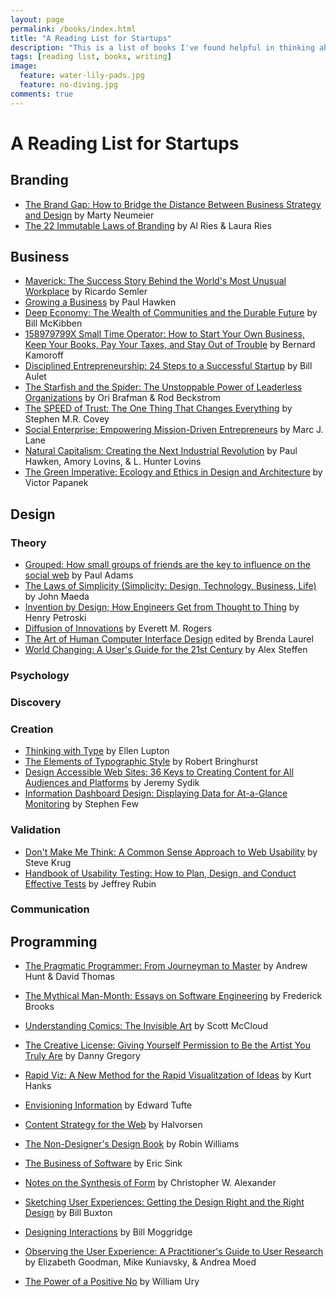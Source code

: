 ```yaml
---
layout: page
permalink: /books/index.html
title: "A Reading List for Startups"
description: "This is a list of books I've found helpful in thinking about how to make a software business."
tags: [reading list, books, writing]
image:
  feature: water-lily-pads.jpg
  feature: no-diving.jpg
comments: true  
---
```



# A Reading List for Startups

## Branding

- [The Brand Gap: How to Bridge the Distance Between Business Strategy and Design](http://www.amazon.com/gp/product/0321348109/ref=as_li_qf_sp_asin_il_tl?ie=UTF8&camp=1789&creative=9325&creativeASIN=0321348109&linkCode=as2&tag=jaskunspersit-20) by Marty Neumeier
- [The 22 Immutable Laws of Branding](http://www.amazon.com/gp/product/0060007737/ref=as_li_qf_sp_asin_il_tl?ie=UTF8&camp=1789&creative=9325&creativeASIN=0060007737&linkCode=as2&tag=jaskunspersit-20) by Al Ries &amp; Laura Ries

## Business

- [Maverick: The Success Story Behind the World's Most Unusual Workplace](http://www.amazon.com/gp/product/0446670553/ref=as_li_tf_tl?ie=UTF8&camp=1789&creative=9325&creativeASIN=0446670553&linkCode=as2&tag=jaskunspersit-20) by Ricardo Semler
- [Growing a Business](http://www.amazon.com/gp/product/0671671642/ref=as_li_qf_sp_asin_il_tl?ie=UTF8&camp=1789&creative=9325&creativeASIN=0671671642&linkCode=as2&tag=jaskunspersit-20) by Paul Hawken
- [Deep Economy: The Wealth of Communities and the Durable Future](http://www.amazon.com/gp/product/0805087222/ref=as_li_qf_sp_asin_il_tl?ie=UTF8&camp=1789&creative=9325&creativeASIN=0805087222&linkCode=as2&tag=jaskunspersit-20) by Bill McKibben
- [158979799X	 Small Time Operator: How to Start Your Own Business, Keep Your Books, Pay Your Taxes, and Stay Out of Trouble](http://www.amazon.com/gp/product/158979799X/ref=as_li_qf_sp_asin_il_tl?ie=UTF8&camp=1789&creative=9325&creativeASIN=158979799X&linkCode=as2&tag=jaskunspersit-20) by Bernard Kamoroff
- [Disciplined Entrepreneurship: 24 Steps to a Successful Startup](http://www.amazon.com/gp/product/1118692284/ref=as_li_qf_sp_asin_il_tl?ie=UTF8&camp=1789&creative=9325&creativeASIN=1118692284&linkCode=as2&tag=jaskunspersit-20) by Bill Aulet
- [The Starfish and the Spider: The Unstoppable Power of Leaderless Organizations](http://www.amazon.com/gp/product/1591841836/ref=as_li_qf_sp_asin_il_tl?ie=UTF8&camp=1789&creative=9325&creativeASIN=1591841836&linkCode=as2&tag=jaskunspersit-20) by Ori Brafman &amp; Rod Beckstrom
- [The SPEED of Trust: The One Thing That Changes Everything](http://www.amazon.com/gp/product/1416549005/ref=as_li_qf_sp_asin_il_tl?ie=UTF8&camp=1789&creative=9325&creativeASIN=1416549005&linkCode=as2&tag=jaskunspersit-20) by Stephen M.R. Covey
- [Social Enterprise: Empowering Mission-Driven Entrepreneurs](http://www.amazon.com/gp/product/1604427396/ref=as_li_qf_sp_asin_il_tl?ie=UTF8&camp=1789&creative=9325&creativeASIN=1604427396&linkCode=as2&tag=jaskunspersit-20) by Marc J. Lane
- [Natural Capitalism: Creating the Next Industrial Revolution](http://www.amazon.com/gp/product/0316353000/ref=as_li_qf_sp_asin_il_tl?ie=UTF8&camp=1789&creative=9325&creativeASIN=0316353000&linkCode=as2&tag=jaskunspersit-20) by Paul Hawken, Amory Lovins, &amp; L. Hunter Lovins  
- [The Green Imperative: Ecology and Ethics in Design and Architecture](http://www.amazon.com/gp/product/0500278466/ref=as_li_qf_sp_asin_il_tl?ie=UTF8&camp=1789&creative=9325&creativeASIN=0500278466&linkCode=as2&tag=jaskunspersit-20) by Victor Papanek 

## Design

### Theory
- [Grouped: How small groups of friends are the key to influence on the social web](http://www.amazon.com/gp/product/0321804112/ref=as_li_qf_sp_asin_il_tl?ie=UTF8&camp=1789&creative=9325&creativeASIN=0321804112&linkCode=as2&tag=jaskunspersit-20) by Paul Adams
- [The Laws of Simplicity (Simplicity: Design, Technology, Business, Life)](http://www.amazon.com/gp/product/0262134721/ref=as_li_qf_sp_asin_il_tl?ie=UTF8&camp=1789&creative=9325&creativeASIN=0262134721&linkCode=as2&tag=jaskunspersit-20) by John Maeda
- [Invention by Design; How Engineers Get from Thought to Thing](http://www.amazon.com/gp/product/0674463684/ref=as_li_qf_sp_asin_il_tl?ie=UTF8&camp=1789&creative=9325&creativeASIN=0674463684&linkCode=as2&tag=jaskunspersit-20) by Henry Petroski
- [Diffusion of Innovations](http://www.amazon.com/gp/product/0743222091/ref=as_li_qf_sp_asin_il_tl?ie=UTF8&camp=1789&creative=9325&creativeASIN=0743222091&linkCode=as2&tag=jaskunspersit-20) by Everett M. Rogers
- [The Art of Human Computer Interface Design](http://www.amazon.com/gp/product/0201517973/ref=as_li_qf_sp_asin_il_tl?ie=UTF8&camp=1789&creative=9325&creativeASIN=0201517973&linkCode=as2&tag=jaskunspersit-20) edited by Brenda Laurel
- [World Changing: A User's Guide for the 21st Century](http://www.amazon.com/gp/product/0810997460/ref=as_li_qf_sp_asin_il_tl?ie=UTF8&camp=1789&creative=9325&creativeASIN=0810997460&linkCode=as2&tag=jaskunspersit-20) by Alex Steffen

### Psychology

### Discovery

### Creation
- [Thinking with Type](http://www.amazon.com/gp/product/1568989695/ref=as_li_qf_sp_asin_il_tl?ie=UTF8&camp=1789&creative=9325&creativeASIN=1568989695&linkCode=as2&tag=jaskunspersit-20) by Ellen Lupton
- [The Elements of Typographic Style](http://www.amazon.com/gp/product/0881792128/ref=as_li_qf_sp_asin_il_tl?ie=UTF8&camp=1789&creative=9325&creativeASIN=0881792128&linkCode=as2&tag=jaskunspersit-20) by Robert Bringhurst
- [Design Accessible Web Sites: 36 Keys to Creating Content for All Audiences and Platforms](http://www.amazon.com/gp/product/1934356026/ref=as_li_qf_sp_asin_il_tl?ie=UTF8&camp=1789&creative=9325&creativeASIN=1934356026&linkCode=as2&tag=jaskunspersit-20) by Jeremy Sydik
- [Information Dashboard Design: Displaying Data for At-a-Glance Monitoring](http://www.amazon.com/gp/product/1938377001/ref=as_li_qf_sp_asin_il_tl?ie=UTF8&camp=1789&creative=9325&creativeASIN=1938377001&linkCode=as2&tag=jaskunspersit-20) by Stephen Few

### Validation
- [Don't Make Me Think: A Common Sense Approach to Web Usability](http://www.amazon.com/gp/product/0321344758/ref=as_li_qf_sp_asin_il_tl?ie=UTF8&camp=1789&creative=9325&creativeASIN=0321344758&linkCode=as2&tag=jaskunspersit-20) by Steve Krug
- [Handbook of Usability Testing: How to Plan, Design, and Conduct Effective Tests](http://www.amazon.com/gp/product/0470185481/ref=as_li_qf_sp_asin_il_tl?ie=UTF8&camp=1789&creative=9325&creativeASIN=0470185481&linkCode=as2&tag=jaskunspersit-20) by Jeffrey Rubin

### Communication

## Programming
- [The Pragmatic Programmer: From Journeyman to Master](http://www.amazon.com/gp/product/020161622X/ref=as_li_qf_sp_asin_il_tl?ie=UTF8&camp=1789&creative=9325&creativeASIN=020161622X&linkCode=as2&tag=jaskunspersit-20) by Andrew Hunt &amp; David Thomas
- [The Mythical Man-Month: Essays on Software Engineering](http://www.amazon.com/gp/product/0201835959/ref=as_li_qf_sp_asin_il_tl?ie=UTF8&camp=1789&creative=9325&creativeASIN=0201835959&linkCode=as2&tag=jaskunspersit-20) by Frederick Brooks
 
- [Understanding Comics: The Invisible Art](http://www.amazon.com/gp/product/006097625X/ref=as_li_qf_sp_asin_il_tl?ie=UTF8&camp=1789&creative=9325&creativeASIN=006097625X&linkCode=as2&tag=jaskunspersit-20) by Scott McCloud
- [The Creative License: Giving Yourself Permission to Be the Artist You Truly Are](http://www.amazon.com/gp/product/1401307922/ref=as_li_qf_sp_asin_il_tl?ie=UTF8&camp=1789&creative=9325&creativeASIN=1401307922&linkCode=as2&tag=jaskunspersit-20) by Danny Gregory
- [Rapid Viz: A New Method for the Rapid Visualitzation of Ideas](http://www.amazon.com/gp/product/159863268X/ref=as_li_qf_sp_asin_il_tl?ie=UTF8&camp=1789&creative=9325&creativeASIN=159863268X&linkCode=as2&tag=jaskunspersit-20) by Kurt Hanks

- [Envisioning Information](http://www.amazon.com/gp/product/0961392118/ref=as_li_qf_sp_asin_il_tl?ie=UTF8&camp=1789&creative=9325&creativeASIN=0961392118&linkCode=as2&tag=jaskunspersit-20) by Edward Tufte

- [Content Strategy for the Web](http://www.amazon.com/gp/product/0321808304/ref=as_li_qf_sp_asin_il_tl?ie=UTF8&camp=1789&creative=9325&creativeASIN=0321808304&linkCode=as2&tag=jaskunspersit-20) by Halvorsen
- [The Non-Designer's Design Book](http://www.amazon.com/gp/product/0321534042/ref=as_li_qf_sp_asin_il_tl?ie=UTF8&camp=1789&creative=9325&creativeASIN=0321534042&linkCode=as2&tag=jaskunspersit-20) by Robin Williams
- [The Business of Software](http://www.amazon.com/gp/product/1590596234/ref=as_li_qf_sp_asin_il_tl?ie=UTF8&camp=1789&creative=9325&creativeASIN=1590596234&linkCode=as2&tag=jaskunspersit-20) by Eric Sink
- [Notes on the Synthesis of Form](http://www.amazon.com/gp/product/0674627512/ref=as_li_qf_sp_asin_il_tl?ie=UTF8&camp=1789&creative=9325&creativeASIN=0674627512&linkCode=as2&tag=jaskunspersit-20) by Christopher W. Alexander
- [Sketching User Experiences: Getting the Design Right and the Right Design](http://www.amazon.com/gp/product/0123740371/ref=as_li_qf_sp_asin_il_tl?ie=UTF8&camp=1789&creative=9325&creativeASIN=0123740371&linkCode=as2&tag=jaskunspersit-20) by Bill Buxton
- [Designing Interactions](http://www.amazon.com/gp/product/0262134748/ref=as_li_qf_sp_asin_il_tl?ie=UTF8&camp=1789&creative=9325&creativeASIN=0262134748&linkCode=as2&tag=jaskunspersit-20) by Bill Moggridge
- [Observing the User Experience: A Practitioner's Guide to User Research](http://www.amazon.com/gp/product/0123848695/ref=as_li_qf_sp_asin_il_tl?ie=UTF8&camp=1789&creative=9325&creativeASIN=0123848695&linkCode=as2&tag=jaskunspersit-20) by Elizabeth Goodman, Mike Kuniavsky, &amp; Andrea Moed
- [The Power of a Positive No](http://www.amazon.com/gp/product/0553384260/ref=as_li_qf_sp_asin_il_tl?ie=UTF8&camp=1789&creative=9325&creativeASIN=0553384260&linkCode=as2&tag=jaskunspersit-20) by William Ury
